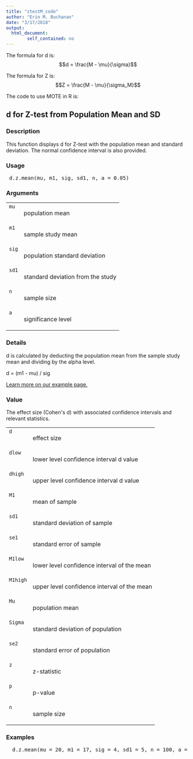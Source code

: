 ```yaml
---
title: "ztestM_code"
author: "Erin M. Buchanan"
date: "3/17/2018"
output: 
  html_document:
        self_contained: no
---
```


The formula for d is: $$d = \frac{M - \mu}{\sigma}$$

The formula for Z is: $$Z = \frac{M - \mu}{\sigma_M}$$

The code to use MOTE in R is: 



<h2>d for Z-test from Population Mean and SD</h2>  <h3>Description</h3>  <p>This function displays d for Z-test with the population mean and standard deviation. The normal confidence interval is also provided. </p>   <h3>Usage</h3>  <pre> d.z.mean(mu, m1, sig, sd1, n, a = 0.05) </pre>   <h3>Arguments</h3>  <table summary="R argblock"> <tr valign="top"><td><code>mu</code></td> <td> <p>population mean</p> </td></tr> <tr valign="top"><td><code>m1</code></td> <td> <p>sample study mean</p> </td></tr> <tr valign="top"><td><code>sig</code></td> <td> <p>population standard deviation</p> </td></tr> <tr valign="top"><td><code>sd1</code></td> <td> <p>standard deviation from the study</p> </td></tr> <tr valign="top"><td><code>n</code></td> <td> <p>sample size</p> </td></tr> <tr valign="top"><td><code>a</code></td> <td> <p>significance level</p> </td></tr> </table>   <h3>Details</h3>  <p>d is calculated by deducting the population mean from the sample study mean and dividing by the alpha level. </p> <p>d = (m1 - mu) / sig </p> <p><a href="https://www.aggieerin.com/shiny-server/tests/zm.html">Learn more on our example page.</a> </p>   <h3>Value</h3>  <p>The effect size (Cohen's d) with associated confidence intervals and relevant statistics. </p> <table summary="R valueblock"> <tr valign="top"><td><code>d</code></td> <td> <p>effect size</p> </td></tr> <tr valign="top"><td><code>dlow</code></td> <td> <p>lower level confidence interval d value</p> </td></tr> <tr valign="top"><td><code>dhigh</code></td> <td> <p>upper level confidence interval d value</p> </td></tr> <tr valign="top"><td><code>M1</code></td> <td> <p>mean of sample</p> </td></tr> <tr valign="top"><td><code>sd1</code></td> <td> <p>standard deviation of sample</p> </td></tr> <tr valign="top"><td><code>se1</code></td> <td> <p>standard error of sample</p> </td></tr> <tr valign="top"><td><code>M1low</code></td> <td> <p>lower level confidence interval of the mean</p> </td></tr> <tr valign="top"><td><code>M1high</code></td> <td> <p>upper level confidence interval of the mean</p> </td></tr> <tr valign="top"><td><code>Mu</code></td> <td> <p>population mean</p> </td></tr> <tr valign="top"><td><code>Sigma</code></td> <td> <p>standard deviation of population</p> </td></tr> <tr valign="top"><td><code>se2</code></td> <td> <p>standard error of population</p> </td></tr> <tr valign="top"><td><code>z</code></td> <td> <p>z-statistic</p> </td></tr> <tr valign="top"><td><code>p</code></td> <td> <p>p-value</p> </td></tr> <tr valign="top"><td><code>n</code></td> <td> <p>sample size</p> </td></tr> </table>   <h3>Examples</h3>  <pre>  d.z.mean(mu = 20, m1 = 17, sig = 4, sd1 = 5, n = 100, a = .05) </pre>   </body></html> 

